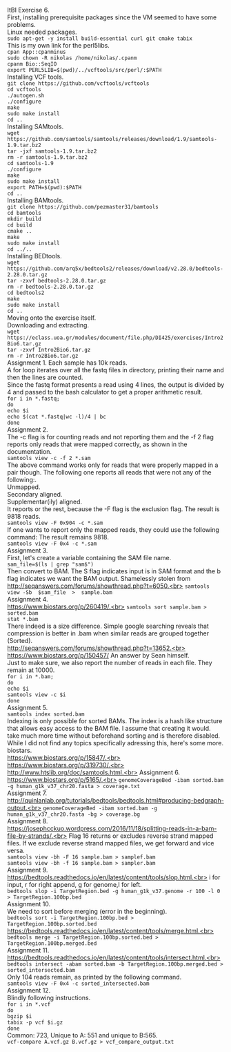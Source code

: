 ItBI Exercise 6.<br>
First, installing prerequisite packages since the VM seemed to have some problems.<br>
Linux needed packages.<br>
`sudo apt-get -y install build-essential curl git cmake tabix`<br>
This is my own link for the perl5libs.<br>
`cpan App::cpanminus`<br>
`sudo chown -R nikolas /home/nikolas/.cpanm`<br>
`cpanm Bio::SeqIO`<br>
`export PERL5LIB=$(pwd)/../vcftools/src/perl/:$PATH`<br>
Installing VCF tools.<br>
`git clone https://github.com/vcftools/vcftools`<br>
`cd vcftools`<br>
`./autogen.sh`<br>
`./configure`<br>
`make`<br>
`sudo make install`<br>
`cd ..`<br>
Installing SAMtools.<br>
`wget https://github.com/samtools/samtools/releases/download/1.9/samtools-1.9.tar.bz2`<br>
`tar -jxf samtools-1.9.tar.bz2`<br>
`rm -r samtools-1.9.tar.bz2`<br>
`cd samtools-1.9`<br>
`./configure`<br>
`make`<br>
`sudo make install`<br>
`export PATH=$(pwd):$PATH`<br>
`cd ..`<br>
Installing BAMtools.<br>
`git clone https://github.com/pezmaster31/bamtools`<br>
`cd bamtools`<br>
`mkdir build`<br>
`cd build`<br>
`cmake ..`<br>
`make`<br>
`sudo make install`<br>
`cd ../..`<br>
Installing BEDtools.<br>
`wget https://github.com/arq5x/bedtools2/releases/download/v2.28.0/bedtools-2.28.0.tar.gz`<br>
`tar -zxvf bedtools-2.28.0.tar.gz`<br>
`rm -r bedtools-2.28.0.tar.gz`<br>
`cd bedtools2`<br>
`make`<br>
`sudo make install`<br>
`cd ..`<br>
Moving onto the exercise itself.<br>
Downloading and extracting.<br>
`wget https://eclass.uoa.gr/modules/document/file.php/DI425/exercises/Intro2Bio6.tar.gz`<br>
`tar -zxvf Intro2Bio6.tar.gz`<br>
`rm -r Intro2Bio6.tar.gz`<br>
Assignment 1. Each sample has 10k reads.<br>
A for loop iterates over all the fastq files in directory, printing their name and then the lines are counted.<br>
Since the fastq format presents a read using 4 lines, the output is divided by 4 and passed to the bash calculator to get a proper arithmetic result.<br>
`for i in *.fastq;`<br>
`do`<br>
`echo $i`<br>
`echo $(cat *.fastq|wc -l)/4 | bc`<br>
`done`<br>
Assignment 2.<br>
The -c flag is for counting reads and not reporting them and the -f 2 flag reports only reads that were mapped correctly, as shown in the documentation.<br>
`samtools view -c -f 2 *.sam`<br>
The above command works only for reads that were properly mapped in a pair though. The following one reports all reads that were not any of the following:.<br>
Unmapped.<br>
Secondary aligned.<br>
Supplementar(ily) aligned.<br>
It reports or the rest, because the -F flag is the exclusion flag. The result is 9818 reads.<br>
`samtools view -F 0x904 -c *.sam`<br>
If one wants to report only the mapped reads, they could use the following command: The result remains 9818.<br>
`samtools view -F 0x4 -c *.sam`<br>
Assignment 3.<br>
First, let's create a variable containing the SAM file name.<br>
`sam_file=$(ls | grep "sam$")`<br>
Then convert to BAM. The S flag indicates input is in SAM format and the b flag indicates we want the BAM output. Shamelessly stolen from http://seqanswers.com/forums/showthread.php?t=6050.<br>
`samtools view -Sb  $sam_file  >  sample.bam`<br>
Assignment 4.<br>
https://www.biostars.org/p/260419/.<br>
`samtools sort sample.bam > sorted.bam`<br>
`stat *.bam`<br>
There indeed is a size difference. Simple google searching reveals that compression is better in .bam when similar reads are grouped together (Sorted).<br>
http://seqanswers.com/forums/showthread.php?t=13652.<br>
https://www.biostars.org/p/150457/ An answer by Sean himself.<br>
Just to make sure, we also report the number of reads in each file. They remain at 10000.<br>
`for i in *.bam;`<br>
`do`<br>
`echo $i`<br>
`samtools view -c $i`<br>
`done`<br>
Assignment 5.<br>
`samtools index sorted.bam`<br>
Indexing is only possible for sorted BAMs. The index is a hash like structure that allows easy access to the BAM file. I assume that creating it would.<br>
take much more time without beforehand sorting and is therefore disabled. While I did not find any topics specifically adressing this, here's some more.<br>
biostars.<br>
https://www.biostars.org/p/15847/.<br>
https://www.biostars.org/p/319730/.<br>
http://www.htslib.org/doc/samtools.html.<br>
Assignment 6.<br>
https://www.biostars.org/p/5165/.<br>
`genomeCoverageBed -ibam sorted.bam -g human_g1k_v37_chr20.fasta > coverage.txt`<br>
Assignment 7.<br>
http://quinlanlab.org/tutorials/bedtools/bedtools.html#producing-bedgraph-output.<br>
`genomeCoverageBed -ibam sorted.bam -g human_g1k_v37_chr20.fasta -bg > coverage.bg`<br>
Assignment 8.<br>
https://josephcckuo.wordpress.com/2016/11/18/splitting-reads-in-a-bam-file-by-strands/.<br>
Flag 16 returns or excludes reverse strand mapped files. If we exclude reverse strand mapped files, we get forward and vice versa.<br>
`samtools view -bh -F 16 sample.bam > samplef.bam`<br>
`samtools view -bh -f 16 sample.bam > sampler.bam`<br>
Assignment 9.<br>
https://bedtools.readthedocs.io/en/latest/content/tools/slop.html.<br>
i for input, r for right append, g for genome,l for left.<br>
`bedtools slop -i TargetRegion.bed -g human_g1k_v37.genome -r 100 -l 0 > TargetRegion.100bp.bed`<br>
Assignment 10.<br>
We need to sort before merging (error in the beginning).<br>
`bedtools sort -i TargetRegion.100bp.bed > TargetRegion.100bp.sorted.bed`<br>
https://bedtools.readthedocs.io/en/latest/content/tools/merge.html.<br>
`bedtools merge -i TargetRegion.100bp.sorted.bed > TargetRegion.100bp.merged.bed`<br>
Assignment 11.<br>
https://bedtools.readthedocs.io/en/latest/content/tools/intersect.html.<br>
`bedtools intersect -abam sorted.bam -b TargetRegion.100bp.merged.bed > sorted_intersected.bam`<br>
Only 104 reads remain, as printed by the following command.<br>
`samtools view -F 0x4 -c sorted_intersected.bam`<br>
Assignment 12.<br>
Blindly following instructions.<br>
`for i in *.vcf`<br>
`do`<br>
`bgzip $i`<br>
`tabix -p vcf $i.gz`<br>
`done`<br>
Common: 723, Unique to A: 551 and unique to B:565.<br>
`vcf-compare A.vcf.gz B.vcf.gz > vcf_compare_output.txt`
